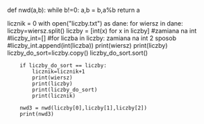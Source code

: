 def nwd(a,b):
    while b!=0:
        a,b = b,a%b
    return a


licznik = 0
with open("liczby.txt") as dane:
    for wiersz in dane:
        liczby=wiersz.split()
        liczby = [int(x) for x in liczby] #zamiana na int
        #liczby_int=[]
        #for liczba in liczby: zamiana na int 2 sposob
            #liczby_int.append(int(liczba))
        print(wiersz)
        print(liczby)
        liczby_do_sort=liczby.copy()
        liczby_do_sort.sort()

        if liczby_do_sort == liczby:
            licznik=licznik+1
            print(wiersz)
            print(liczby)
            print(liczby_do_sort)
            print(licznik)

        nwd3 = nwd(liczby[0],liczby[1],liczby[2])
        print(nwd3)

